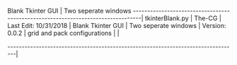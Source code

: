 Blank Tkinter GUI | Two seperate windows 
---------------------------------------------------------------------------------|
tkinterBlank.py
                                                                                 |
The-CG
                                                                                 |
Last Edit: 10/31/2018
                                                                                 |
Blank Tkinter GUI | Two seperate windows 
                                                                                 |
Version: 0.0.2
                                                                                 |
grid and pack configurations
                                                                                 |
                                                                                 |

---------------------------------------------------------------------------------|
